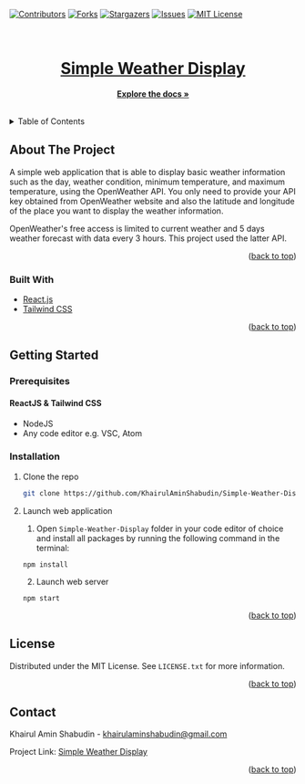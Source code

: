 <div id="top"></div>
<!--
*** Thanks for checking out the Best-README-Template. If you have a suggestion
*** that would make this better, please fork the repo and create a pull request
*** or simply open an issue with the tag "enhancement".
*** Don't forget to give the project a star!
*** Thanks again! Now go create something AMAZING! :D
-->



<!-- PROJECT SHIELDS -->
<!--
*** I'm using markdown "reference style" links for readability.
*** Reference links are enclosed in brackets [ ] instead of parentheses ( ).
*** See the bottom of this document for the declaration of the reference variables
*** for contributors-url, forks-url, etc. This is an optional, concise syntax you may use.
*** https://www.markdownguide.org/basic-syntax/#reference-style-links
-->
[![Contributors][contributors-shield]][contributors-url]
[![Forks][forks-shield]][forks-url]
[![Stargazers][stars-shield]][stars-url]
[![Issues][issues-shield]][issues-url]
[![MIT License][license-shield]][license-url]



<!-- PROJECT LOGO -->
<br />
<div align="center">
  <a href="https://github.com/KhairulAminShabudin/Simple-Weather-Display">
<!--     <img src="React-Web-App/src/asset/Logo.png" alt="Logo" > -->
   <h1>Simple Weather Display</h1>
  </a>

  
  <p align="center">
    <a href="https://github.com/KhairulAminShabudin/Simple-Weather-Display"><strong>Explore the docs »</strong></a>
    <br />
    <br />
      </p>
</div>



<!-- TABLE OF CONTENTS -->
<details>
  <summary>Table of Contents</summary>
  <ol>
    <li>
      <a href="#about-the-project">About The Project</a>
      <ul>
        <li><a href="#built-with">Built With</a></li>
      </ul>
    </li>
    <li>
      <a href="#getting-started">Getting Started</a>
      <ul>
        <li><a href="#prerequisites">Prerequisites</a></li>
        <li><a href="#installation">Installation</a></li>
      </ul>
    </li>
    <li><a href="#license">License</a></li>
    <li><a href="#contact">Contact</a></li>
  </ol>
</details>



<!-- ABOUT THE PROJECT -->
## About The Project

<!-- [![Product Name Screen Shot][product-screenshot]](https://github.com/KhairulAminShabudin/Simple-Weather-Display) -->


A simple web application that is able to display basic weather information such as the day, weather condition, minimum temperature, and maximum temperature, using the OpenWeather API. You only need to provide your API key obtained from OpenWeather website and also the latitude and longitude of the place you want to display the weather information. 

OpenWeather's free access is limited to current weather and 5 days weather forecast with data every 3 hours. This project used the latter API.

<p align="right">(<a href="#top">back to top</a>)</p>



### Built With

* [React.js](https://reactjs.org/)
* [Tailwind CSS](https://tailwindcss.com/)


<p align="right">(<a href="#top">back to top</a>)</p>



<!-- GETTING STARTED -->
## Getting Started



### Prerequisites


#### ReactJS & Tailwind CSS

- NodeJS
- Any code editor e.g. VSC, Atom


### Installation

1. Clone the repo
   ```sh
   git clone https://github.com/KhairulAminShabudin/Simple-Weather-Display.git
   ```

2. Launch web application
   1. Open `Simple-Weather-Display` folder in your code editor of choice and install all packages by running the following command in the terminal:
   ```node
   npm install
   ```
   2. Launch web server
   ```node
   npm start
   ```

<p align="right">(<a href="#top">back to top</a>)</p>


<!-- LICENSE -->
## License

Distributed under the MIT License. See `LICENSE.txt` for more information.

<p align="right">(<a href="#top">back to top</a>)</p>



<!-- CONTACT -->
## Contact

Khairul Amin Shabudin - khairulaminshabudin@gmail.com

Project Link: [Simple Weather Display](https://github.com/KhairulAminShabudin/Simple-Weather-Display)

<p align="right">(<a href="#top">back to top</a>)</p>




<!-- MARKDOWN LINKS & IMAGES -->
<!-- https://www.markdownguide.org/basic-syntax/#reference-style-links -->
[contributors-shield]: https://img.shields.io/github/contributors/KhairulAminShabudin/Simple-Weather-Display.svg?style=for-the-badge
[contributors-url]: https://github.com/KhairulAminShabudin/Simple-Weather-Display/graphs/contributors
[forks-shield]: https://img.shields.io/github/forks/KhairulAminShabudin/Simple-Weather-Display.svg?style=for-the-badge
[forks-url]: https://github.com/KhairulAminShabudin/Simple-Weather-Display/network/members
[stars-shield]: https://img.shields.io/github/stars/KhairulAminShabudin/Simple-Weather-Display.svg?style=for-the-badge
[stars-url]: https://github.com/KhairulAminShabudin/Simple-Weather-Display/stargazers
[issues-shield]: https://img.shields.io/github/issues/KhairulAminShabudin/Simple-Weather-Display.svg?style=for-the-badge
[issues-url]: https://github.com/KhairulAminShabudin/Simple-Weather-Display/issues
[license-shield]: https://img.shields.io/github/license/KhairulAminShabudin/Simple-Weather-Display.svg?style=for-the-badge
[license-url]: https://github.com/KhairulAminShabudin/Simple-Weather-Display/blob/master/LICENSE
[product-screenshot]: React-Web-App/public/screenshot.png
